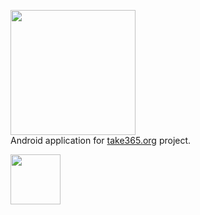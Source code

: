 <img src="https://take365.org/i/logo.svg" width="200"><br>
Android application for <a href="https://take365.org">take365.org</a> project.

<a href="https://play.google.com/store/apps/details?id=org.take365.take365">
<img class="centered" src="https://play.google.com/intl/en_us/badges/images/generic/en_badge_web_generic.png" alt="" data-hires-status="pending" height="80" widt="270">
</a>
